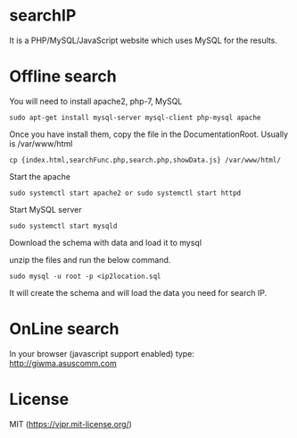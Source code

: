 # searchIP

It is a PHP/MySQL/JavaScript website which uses MySQL for the results.

# Offline search

You will need to install apache2, php-7, MySQL

```
sudo apt-get install mysql-server mysql-client php-mysql apache
```

Once you have install them, copy the file in the DocumentationRoot. Usually is /var/www/html

```
cp {index.html,searchFunc.php,search.php,showData.js} /var/www/html/
```

Start the apache
```
sudo systemctl start apache2 or sudo systemctl start httpd
```

Start MySQL server
```
sudo systemctl start mysqld
```

Download the schema with data and load it to mysql

unzip the files and run the below command.
```
sudo mysql -u root -p <ip2location.sql
```

It will create the schema and will load the data you need for search IP.


# OnLine search

In your browser (javascript support enabled) type: http://giwma.asuscomm.com


# License
MIT (https://vjpr.mit-license.org/)
